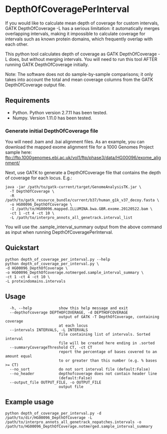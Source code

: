 # DepthOfCoveragePerInterval

If you would like to calculate mean depth of coverage for custom intervals, GATK DepthOfCoverage -L has a serious limitation: it automatically merges overlapping intervals, making it impossible to calculate coverage for intervals such as known protein domains, which frequently overlap with each other.

This python tool calculates depth of coverage as GATK DepthOfCoverage -L does, but without merging intervals. You will need to run this tool AFTER running GATK DepthOfCoverage initially.

Note: The software does not do sample-by-sample comparisons; it only takes into account the total and mean coverage columns from the GATK DepthOfCoverage output file.

## Requirements

* Python. Python version 2.7.11 has been tested.
* Numpy. Version 1.11.0 has been tested.

### Generate initial DepthOfCoverage file
You will need .bam and .bai alignment files. As an example, you can download the mapped exome alignment file for a 1000 Genomes Project sample here: ftp://ftp.1000genomes.ebi.ac.uk/vol1/ftp/phase3/data/HG00096/exome_alignment/ 

Next, use GATK to generate a DepthOfCoverage file that contains the depth of coverage for each locus. E.g.:

    java -jar /path/to/gatk-current/target/GenomeAnalysisTK.jar \
      -T DepthOfCoverage \
      -R /path/to/gatk_resource_bundle/current/b37/human_g1k_v37_decoy.fasta \
      -o HG00096_DepthOfCoverage \
      -I /path/to/HG00096.mapped.ILLUMINA.bwa.GBR.exome.20120522.bam \
      -ct 1 -ct 4 -ct 10 \
      -L /path/to/interpro_annots_all_genetrack.interval_list
      
You will use the .sample_interval_summary output from the above command as input when running DepthOfCoveragePerInterval.

## Quickstart

    python depth_of_coverage_per_interval.py --help
    python depth_of_coverage_per_interval.py \
    -d HG00096_DepthOfCoverage \
    -o HG00096_DepthOfCoverage.notmerged.sample_interval_summary \
    -ct 1 -ct 4 -ct 10 \
    -L proteindomains.intervals

## Usage

```Options:
  -h, --help            show this help message and exit
  --depthofcoverage DEPTHOFCOVERAGE, -d DEPTHOFCOVERAGE
                        output of GATK -T DepthOfCoverage, containing coverage
                        at each locus
  --intervals INTERVALS, -L INTERVALS
                        file containing list of intervals. Sorted interval
                        file will be created here ending in .sorted
  --summaryCoverageThreshold CT, -ct CT
                        report the percentage of bases covered to an amount equal 
                        to or greater than this number (e.g. % bases >= CT)
  --no_sort             do not sort interval file (default:False)
  --no_header           depthofcoverage does not contain header line
                        (default:False)
  --output_file OUTPUT_FILE, -o OUTPUT_FILE
                        output file
```
## Example usage
    python depth_of_coverage_per_interval.py -d /path/to/dir/HG00096_DepthOfCoverage -L /path/to/interpro_annots_all_genetrack_nopatches.intervals -o /path/to/HG00096_DepthOfCoverage.notmerged.sample_interval_summary
